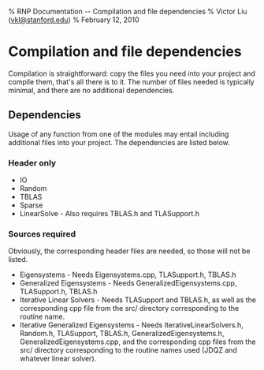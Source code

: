 % RNP Documentation -- Compilation and file dependencies
% Victor Liu (vkl@stanford.edu)
% February 12, 2010
<style type="text/css">
@import url(rnp.css);
</style>

# Compilation and file dependencies

Compilation is straightforward: copy the files you need into your project and compile them, that's all there is to it.
The number of files needed is typically minimal, and there are no additional dependencies.

## Dependencies

Usage of any function from one of the modules may entail including additional files into your project.
The dependencies are listed below.

### Header only

* IO
* Random
* TBLAS
* Sparse
* LinearSolve - Also requires TBLAS.h and TLASupport.h

### Sources required

Obviously, the corresponding header files are needed, so those will not be listed.

* Eigensystems - Needs Eigensystems.cpp, TLASupport.h, TBLAS.h
* Generalized Eigensystems - Needs GeneralizedEigensystems.cpp, TLASupport.h, TBLAS.h
* Iterative Linear Solvers - Needs TLASupport and TBLAS.h, as well as the corresponding cpp file from the src/ directory corresponding to the routine name.
* Iterative Generalized Eigensystems - Needs IterativeLinearSolvers.h, Random.h, TLASupport, TBLAS.h, GeneralizedEigensystems.h, GeneralizedEigensystems.cpp, and the corresponding cpp files from the src/ directory corresponding to the routine names used (JDQZ and whatever linear solver).
